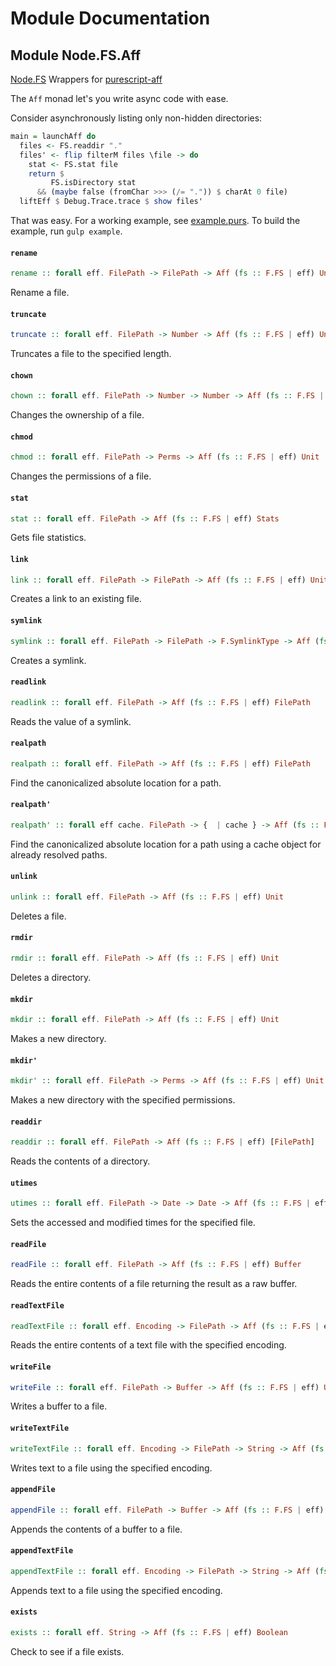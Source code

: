 # Module Documentation

## Module Node.FS.Aff



[Node.FS][Node.FS] Wrappers for [purescript-aff][aff]

The `Aff` monad let's you write async code with ease.

Consider asynchronously listing only non-hidden directories:

``` purescript
main = launchAff do
  files <- FS.readdir "."
  files' <- flip filterM files \file -> do
    stat <- FS.stat file
    return $
         FS.isDirectory stat
      && (maybe false (fromChar >>> (/= ".")) $ charAt 0 file)
  liftEff $ Debug.Trace.trace $ show files'
```

That was easy. For a working example, see [example.purs][example].
To build the example, run `gulp example`.

[Node.FS]: http://github.com/purescript-node/purescript-node-fs
[aff]: https://github.com/slamdata/purescript-aff
[example]: http://github.com/purescript-node/purescript-node-fs-aff/blob/master/example/example.purs

#### `rename`

``` purescript
rename :: forall eff. FilePath -> FilePath -> Aff (fs :: F.FS | eff) Unit
```


Rename a file.


#### `truncate`

``` purescript
truncate :: forall eff. FilePath -> Number -> Aff (fs :: F.FS | eff) Unit
```


Truncates a file to the specified length.


#### `chown`

``` purescript
chown :: forall eff. FilePath -> Number -> Number -> Aff (fs :: F.FS | eff) Unit
```


Changes the ownership of a file.


#### `chmod`

``` purescript
chmod :: forall eff. FilePath -> Perms -> Aff (fs :: F.FS | eff) Unit
```


Changes the permissions of a file.


#### `stat`

``` purescript
stat :: forall eff. FilePath -> Aff (fs :: F.FS | eff) Stats
```


Gets file statistics.


#### `link`

``` purescript
link :: forall eff. FilePath -> FilePath -> Aff (fs :: F.FS | eff) Unit
```


Creates a link to an existing file.


#### `symlink`

``` purescript
symlink :: forall eff. FilePath -> FilePath -> F.SymlinkType -> Aff (fs :: F.FS | eff) Unit
```


Creates a symlink.


#### `readlink`

``` purescript
readlink :: forall eff. FilePath -> Aff (fs :: F.FS | eff) FilePath
```


Reads the value of a symlink.


#### `realpath`

``` purescript
realpath :: forall eff. FilePath -> Aff (fs :: F.FS | eff) FilePath
```


Find the canonicalized absolute location for a path.


#### `realpath'`

``` purescript
realpath' :: forall eff cache. FilePath -> {  | cache } -> Aff (fs :: F.FS | eff) FilePath
```


Find the canonicalized absolute location for a path using a cache object
for already resolved paths.


#### `unlink`

``` purescript
unlink :: forall eff. FilePath -> Aff (fs :: F.FS | eff) Unit
```


Deletes a file.


#### `rmdir`

``` purescript
rmdir :: forall eff. FilePath -> Aff (fs :: F.FS | eff) Unit
```


Deletes a directory.


#### `mkdir`

``` purescript
mkdir :: forall eff. FilePath -> Aff (fs :: F.FS | eff) Unit
```


Makes a new directory.


#### `mkdir'`

``` purescript
mkdir' :: forall eff. FilePath -> Perms -> Aff (fs :: F.FS | eff) Unit
```


Makes a new directory with the specified permissions.


#### `readdir`

``` purescript
readdir :: forall eff. FilePath -> Aff (fs :: F.FS | eff) [FilePath]
```


Reads the contents of a directory.


#### `utimes`

``` purescript
utimes :: forall eff. FilePath -> Date -> Date -> Aff (fs :: F.FS | eff) Unit
```


Sets the accessed and modified times for the specified file.


#### `readFile`

``` purescript
readFile :: forall eff. FilePath -> Aff (fs :: F.FS | eff) Buffer
```


Reads the entire contents of a file returning the result as a raw buffer.


#### `readTextFile`

``` purescript
readTextFile :: forall eff. Encoding -> FilePath -> Aff (fs :: F.FS | eff) String
```


Reads the entire contents of a text file with the specified encoding.


#### `writeFile`

``` purescript
writeFile :: forall eff. FilePath -> Buffer -> Aff (fs :: F.FS | eff) Unit
```


Writes a buffer to a file.


#### `writeTextFile`

``` purescript
writeTextFile :: forall eff. Encoding -> FilePath -> String -> Aff (fs :: F.FS | eff) Unit
```


Writes text to a file using the specified encoding.


#### `appendFile`

``` purescript
appendFile :: forall eff. FilePath -> Buffer -> Aff (fs :: F.FS | eff) Unit
```


Appends the contents of a buffer to a file.


#### `appendTextFile`

``` purescript
appendTextFile :: forall eff. Encoding -> FilePath -> String -> Aff (fs :: F.FS | eff) Unit
```


Appends text to a file using the specified encoding.


#### `exists`

``` purescript
exists :: forall eff. String -> Aff (fs :: F.FS | eff) Boolean
```


Check to see if a file exists.




